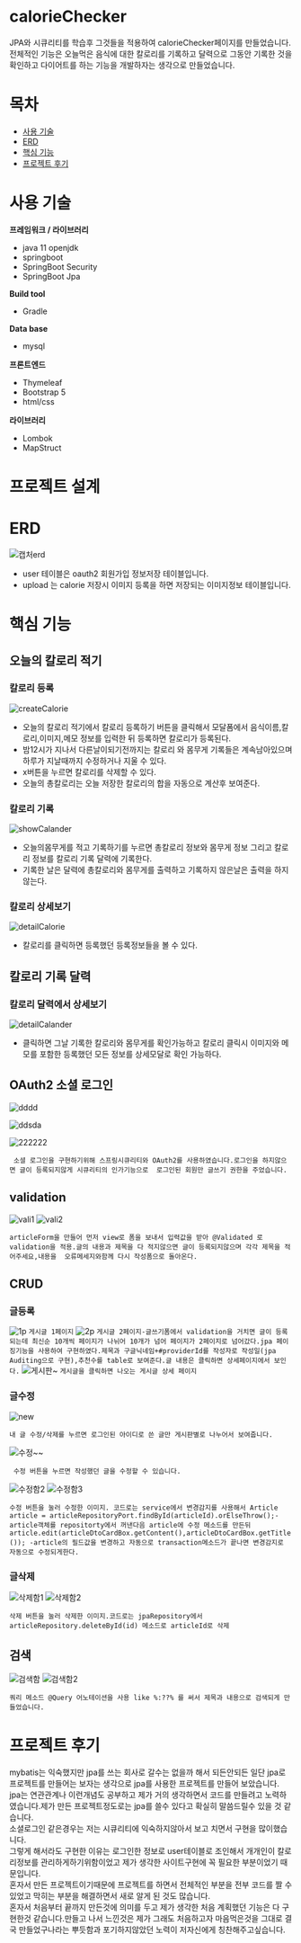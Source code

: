 # calorieChecker
JPA와 시큐리티를 학습후 그것들을 적용하여 calorieChecker페이지를 만들었습니다.</br>
전체적인 기능은 오늘먹은 음식에 대한 칼로리를 기록하고 달력으로 그동안 기록한 것을 확인하고 다이어트를 하는 기능을 개발하자는 생각으로 만들었습니다.
# 목차
 - [사용 기술](https://github.com/jungtaemin/Calorie-chacker#사용-기술)
 - [ERD](https://github.com/jungtaemin/Calorie-chacker#ERD)
 - [핵심 기능](https://github.com/jungtaemin/Calorie-chacker#핵심-기능)
 - [프로젝트 후기](https://github.com/jungtaemin/Calorie-chacker#프로젝트-후기)
# 사용 기술


**프레임워크 / 라이브러리**

- java 11 openjdk
- springboot
- SpringBoot Security
- SpringBoot Jpa

**Build tool**
- Gradle

**Data base**
- mysql

**프론트엔드**
- Thymeleaf
- Bootstrap 5
- html/css

**라이브러리**
- Lombok
- MapStruct
# 프로젝트 설계

# ERD
![캡처erd](https://user-images.githubusercontent.com/96284736/225562174-703888f3-71c8-4a18-8d5c-05cc49c5139e.PNG)
* user 테이블은 oauth2 회원가입 정보저장 테이블입니다.
* upload 는 calorie 저장시 이미지 등록을 하면 저장되는 이미지정보 테이블입니다.

# 핵심 기능
## 오늘의 칼로리 적기
### 칼로리 등록
![createCalorie](https://user-images.githubusercontent.com/96284736/225451612-422c6db8-760c-4e4f-9b28-787db677ba79.gif)
* 오늘의 칼로리 적기에서 칼로리 등록하기 버튼을 클릭해서 모달폼에서 음식이름,칼로리,이미지,메모 정보를 입력한 뒤 등록하면 칼로리가 등록된다.
* 밤12시가 지나서 다른날이되기전까지는 칼로리 와 몸무게 기록들은 계속남아있으며 하루가 지날때까지 수정하거나 지울 수 있다.
* x버튼을 누르면 칼로리를 삭제할 수 있다.
* 오늘의 총칼로리는 오늘 저장한 칼로리의 합을 자동으로 계산후 보여준다.
### 칼로리 기록
![showCalander](https://user-images.githubusercontent.com/96284736/225451629-a8efe313-1de1-4150-b032-5bad681364d9.gif)
* 오늘의몸무게를 적고 기록하기를 누르면 총칼로리 정보와 몸무게 정보 그리고 칼로리 정보를 칼로리 기록 달력에 기록한다.
* 기록한 날은 달력에 총칼로리와 몸무게를 출력하고 기록하지 않은날은 출력을 하지않는다.
### 칼로리 상세보기
![detailCalorie](https://user-images.githubusercontent.com/96284736/225451639-0bae1259-c1be-41b6-b063-c250c9cfc1df.gif)
* 칼로리를 클릭하면 등록했던 등록정보들을 볼 수 있다.
## 칼로리 기록 달력
### 칼로리 달력에서 상세보기
![detailCalander](https://user-images.githubusercontent.com/96284736/225451651-1eea249c-0f54-4f92-8a83-da7a7cce32e7.gif)
* 클릭하면 그날 기록한 칼로리와 몸무게를 확인가능하고 칼로리 클릭시 이미지와 메모를 포함한 등록했던 모든 정보를 상세모달로 확인 가능하다.
## OAuth2 소셜 로그인
![dddd](https://user-images.githubusercontent.com/96284736/177117919-f8bfda71-3dc3-4d8a-9d14-97cee6a7419d.PNG)

![ddsda](https://user-images.githubusercontent.com/96284736/177117932-7a2b073d-689c-4aff-b873-879f190402a8.PNG)

![222222](https://user-images.githubusercontent.com/96284736/177118328-d9453773-4556-4a9d-9eb2-28cc04083ab7.PNG)

``` 소셜 로그인을 구현하기위해 스프링시큐리티와 OAuth2를 사용하였습니다.로그인을 하지않으면 글이 등록되지않게 시큐리티의 인가기능으로  로그인된 회원만 글쓰기 권한을 주었습니다.```

## validation
![vali1](https://user-images.githubusercontent.com/96284736/177123414-5d69066c-b1bb-4dc0-9798-da980709a0e1.PNG)
![vali2](https://user-images.githubusercontent.com/96284736/177123421-cb6dbcd7-b026-4a70-8169-37dccd859909.PNG)


```articleForm을 만들어 먼저 view로 폼을 보내서 입력값을 받아 @Validated 로 validation을 적용.글의 내용과 제목을 다 적지않으면 글이 등록되지않으며 각각 제목을 적어주세요,내용을  오류메세지와함께 다시 작성폼으로 돌아온다.  ```


## CRUD
### 글등록
![1p](https://user-images.githubusercontent.com/96284736/177152969-b177ce42-365c-45bc-8529-4c185846e29a.PNG)
```게시글 1페이지```
![2p](https://user-images.githubusercontent.com/96284736/177152976-6c0c1fba-e31f-4cfc-81eb-9d8075f19d5a.PNG)
```게시글 2페이지-글쓰기폼에서 validation을 거치면 글이 등록되는데 최신순 10개씩 페이지가 나뉘어 10개가 넘어 페이지가 2페이지로 넘어갔다.jpa 페이징기능을 사용하여 구현하였다.제목과 구글닉네임+#providerId를 작성자로 작성일(jpa Auditing으로 구현),추천수를 table로 보여준다.글 내용은 클릭하면 상세페이지에서 보인다.```
![게시판~](https://user-images.githubusercontent.com/96284736/177153177-59eee828-7906-4dd1-9034-1a1551b321e0.PNG)
```게시글을 클릭하면 나오는 게시글 상세 페이지 ```
### 글수정
![new](https://user-images.githubusercontent.com/96284736/177153407-665aa189-32ca-4d18-bac0-6ef263884a72.PNG)


``` 내 글 수정/삭제를 누르면 로그인된 아이디로 쓴 글만 게시판별로 나누어서 보여줍니다. ```


![수정~~](https://user-images.githubusercontent.com/96284736/177154490-762396a5-436c-4054-9520-2176380cc3f3.PNG)


``` 수정 버튼을 누르면 작성했던 글을 수정할 수 있습니다.```


![수정함2](https://user-images.githubusercontent.com/96284736/177154506-f4b46468-fb6e-44a1-9674-29921cf707bb.PNG)
![수정함3](https://user-images.githubusercontent.com/96284736/177154540-0bb2ab6f-4f9c-475e-a3eb-c874a9aad430.PNG)



``` 수정 버튼을 눌러 수정한 이미지. 코드로는 service에서 변경감지를 사용해서 Article article = articleRepositoryPort.findById(articleId).orElseThrow();-article객체를 repositorty에서 꺼낸다음 article에 수정 메소드를 만든뒤 article.edit(articleDtoCardBox.getContent(),articleDtoCardBox.getTitle()); -article의 필드값을 변경하고 자동으로 transaction메소드가 끝나면 변경감지로 자동으로 수정되게한다. ```


### 글삭제
![삭제함1](https://user-images.githubusercontent.com/96284736/177154769-57db37f5-25ce-4269-8cd4-4fc1d90d6fd9.PNG)
![삭제함2](https://user-images.githubusercontent.com/96284736/177154777-6c556a5f-754a-40d8-90a8-5ebfbb47981b.PNG)



``` 삭제 버튼을 눌러 삭제한 이미지.코드로는 jpaRepository에서 articleRepository.deleteById(id) 메소드로 articleId로 삭제 ```


## 검색
![검색함](https://user-images.githubusercontent.com/96284736/177154955-63e6cd20-7890-4cbb-aad6-15a454f40ef1.PNG)
![검색함2](https://user-images.githubusercontent.com/96284736/177154958-4c1ae32b-cc7a-43fc-ad7c-03bd1237cdf3.PNG)


``` 쿼리 메소드 @Query 어노테이션을 사용 like %:??% 를 써서 제목과 내용으로 검색되게 만들었습니다. ```



# 프로젝트 후기

mybatis는 익숙했지만 jpa를 쓰는 회사로 갈수는 없을까 해서 되든안되든 일단 jpa로 프로젝트를 만들어는 보자는 생각으로 jpa를 사용한 프로젝트를 만들어 보았습니다.</br>
jpa는 연관관계나 이런개념도 공부하고 제가 거의 생각하면서 코드를 만들려고 노력하였습니다.제가 만든 프로젝트정도로는 jpa를 쓸수 있다고 확실히 말씀드릴수 있을 것 같습니다.</br>
소셜로그인 같은경우는 저는 시큐리티에 익숙하지않아서 보고 치면서 구현을 많이했습니다.</br>
그렇게 해서라도 구현한 이유는 로그인한 정보로 user테이블로 조인해서 개개인이 칼로리정보를 관리하게하기위함이었고 제가 생각한 사이트구현에 꼭 필요한 부분이었기 때문입니다.</br>
혼자서 만든 프로젝트이기때문에 프로젝트를 하면서 전체적인 부분을 전부 코드를 짤 수 있었고 막히는 부분을 해결하면서 새로 알게 된 것도  많습니다.</br>
혼자서 처음부터 끝까지 만든것에 의미를 두고 제가 생각한 처음 계획했던 기능은 다 구현한것 같습니다.만들고 나서 느낀것은 제가 그래도 처음하고자 마음먹은것을 그대로 결국 만들었구나라는 뿌듯함과 포기하지않았던 노력이 저자신에게 칭찬해주고싶습니다.

